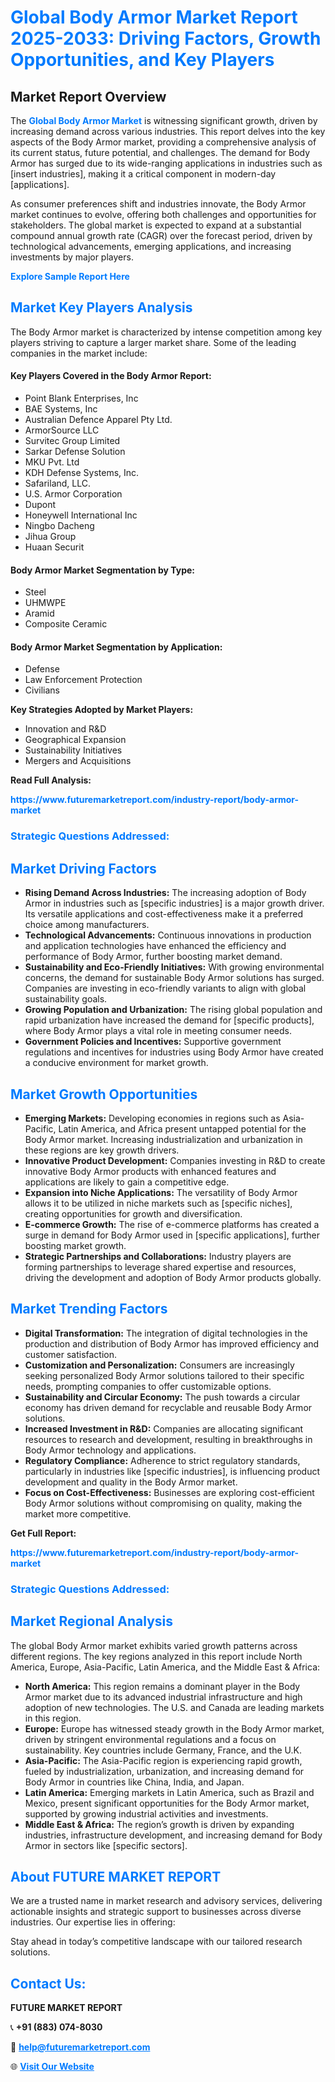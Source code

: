 <h1 style="color: #007BFF;">Global Body Armor Market Report 2025-2033: Driving Factors, Growth Opportunities, and Key Players</h1>

<section id="overview">
<h2>Market Report Overview</h2>
<p>The <a href="https://www.futuremarketreport.com/industry-report/body-armor-market" style="color: #007BFF; text-decoration: none;"><strong>Global Body Armor Market</strong></a> is witnessing significant growth, driven by increasing demand across various industries. This report delves into the key aspects of the Body Armor market, providing a comprehensive analysis of its current status, future potential, and challenges. The demand for Body Armor has surged due to its wide-ranging applications in industries such as [insert industries], making it a critical component in modern-day [applications].</p>
<p>As consumer preferences shift and industries innovate, the Body Armor market continues to evolve, offering both challenges and opportunities for stakeholders. The global market is expected to expand at a substantial compound annual growth rate (CAGR) over the forecast period, driven by technological advancements, emerging applications, and increasing investments by major players.</p>
</section>

<section id="overview">
<p><a href="https://www.futuremarketreport.com/request-sample/reportId=57637" style="color: #007BFF; text-decoration: none;"><strong>Explore Sample Report Here</strong></a></p>
</section>

<section id="key-players">
<h2 style="color: #007BFF;">Market Key Players Analysis</h2>
<p>The Body Armor market is characterized by intense competition among key players striving to capture a larger market share. Some of the leading companies in the market include:</p>
<h4>Key Players Covered in the Body Armor Report:</h4>
<ul><li>Point Blank Enterprises, Inc</li><li>BAE Systems, Inc</li><li>Australian Defence Apparel Pty Ltd.</li><li>ArmorSource LLC</li><li>Survitec Group Limited</li><li>Sarkar Defense Solution</li><li>MKU Pvt. Ltd</li><li>KDH Defense Systems, Inc.</li><li>Safariland, LLC.</li><li>U.S. Armor Corporation</li><li>Dupont</li><li>Honeywell International Inc</li><li>Ningbo Dacheng</li><li>Jihua Group</li><li>Huaan Securit</li></ul>
<h4>Body Armor Market Segmentation by Type:</h4>
<ul><li>Steel</li><li>UHMWPE</li><li>Aramid</li><li>Composite Ceramic</li></ul>

<h4>Body Armor Market Segmentation by Application:</h4>
<ul><li>Defense</li><li>Law Enforcement Protection</li><li>Civilians</li></ul>
<p><strong>Key Strategies Adopted by Market Players:</strong></p>
<ul>
<li>Innovation and R&D</li>
<li>Geographical Expansion</li>
<li>Sustainability Initiatives</li>
<li>Mergers and Acquisitions</li>
</ul>
</section>

<section>
<p><strong>Read Full Analysis: </strong></p><a href="https://www.futuremarketreport.com/industry-report/body-armor-market" style="color: #007BFF; text-decoration: none;"><strong>https://www.futuremarketreport.com/industry-report/body-armor-market</strong></a>
<h3 style="color: #007BFF;">Strategic Questions Addressed:</h3>
</section>

<section id="driving-factors">
<h2 style="color: #007BFF;">Market Driving Factors</h2>
<ul>
<li><strong>Rising Demand Across Industries:</strong> The increasing adoption of Body Armor in industries such as [specific industries] is a major growth driver. Its versatile applications and cost-effectiveness make it a preferred choice among manufacturers.</li>
<li><strong>Technological Advancements:</strong> Continuous innovations in production and application technologies have enhanced the efficiency and performance of Body Armor, further boosting market demand.</li>
<li><strong>Sustainability and Eco-Friendly Initiatives:</strong> With growing environmental concerns, the demand for sustainable Body Armor solutions has surged. Companies are investing in eco-friendly variants to align with global sustainability goals.</li>
<li><strong>Growing Population and Urbanization:</strong> The rising global population and rapid urbanization have increased the demand for [specific products], where Body Armor plays a vital role in meeting consumer needs.</li>
<li><strong>Government Policies and Incentives:</strong> Supportive government regulations and incentives for industries using Body Armor have created a conducive environment for market growth.</li>
</ul>
</section>

<section id="growth-opportunities">
<h2 style="color: #007BFF;">Market Growth Opportunities</h2>
<ul>
<li><strong>Emerging Markets:</strong> Developing economies in regions such as Asia-Pacific, Latin America, and Africa present untapped potential for the Body Armor market. Increasing industrialization and urbanization in these regions are key growth drivers.</li>
<li><strong>Innovative Product Development:</strong> Companies investing in R&D to create innovative Body Armor products with enhanced features and applications are likely to gain a competitive edge.</li>
<li><strong>Expansion into Niche Applications:</strong> The versatility of Body Armor allows it to be utilized in niche markets such as [specific niches], creating opportunities for growth and diversification.</li>
<li><strong>E-commerce Growth:</strong> The rise of e-commerce platforms has created a surge in demand for Body Armor used in [specific applications], further boosting market growth.</li>
<li><strong>Strategic Partnerships and Collaborations:</strong> Industry players are forming partnerships to leverage shared expertise and resources, driving the development and adoption of Body Armor products globally.</li>
</ul>
</section>

<section id="trending-factors">
<h2 style="color: #007BFF;">Market Trending Factors</h2>
<ul>
<li><strong>Digital Transformation:</strong> The integration of digital technologies in the production and distribution of Body Armor has improved efficiency and customer satisfaction.</li>
<li><strong>Customization and Personalization:</strong> Consumers are increasingly seeking personalized Body Armor solutions tailored to their specific needs, prompting companies to offer customizable options.</li>
<li><strong>Sustainability and Circular Economy:</strong> The push towards a circular economy has driven demand for recyclable and reusable Body Armor solutions.</li>
<li><strong>Increased Investment in R&D:</strong> Companies are allocating significant resources to research and development, resulting in breakthroughs in Body Armor technology and applications.</li>
<li><strong>Regulatory Compliance:</strong> Adherence to strict regulatory standards, particularly in industries like [specific industries], is influencing product development and quality in the Body Armor market.</li>
<li><strong>Focus on Cost-Effectiveness:</strong> Businesses are exploring cost-efficient Body Armor solutions without compromising on quality, making the market more competitive.</li>
</ul>
</section>

<section>
<p><strong>Get Full Report: </strong></p><a href="https://www.futuremarketreport.com/industry-report/body-armor-market" style="color: #007BFF; text-decoration: none;"><strong>https://www.futuremarketreport.com/industry-report/body-armor-market</strong></a>
<h3 style="color: #007BFF;">Strategic Questions Addressed:</h3>
</section>


<section id="regional-analysis">
<h2 style="color: #007BFF;">Market Regional Analysis</h2>
<p>The global Body Armor market exhibits varied growth patterns across different regions. The key regions analyzed in this report include North America, Europe, Asia-Pacific, Latin America, and the Middle East & Africa:</p>
<ul>
<li><strong>North America:</strong> This region remains a dominant player in the Body Armor market due to its advanced industrial infrastructure and high adoption of new technologies. The U.S. and Canada are leading markets in this region.</li>
<li><strong>Europe:</strong> Europe has witnessed steady growth in the Body Armor market, driven by stringent environmental regulations and a focus on sustainability. Key countries include Germany, France, and the U.K.</li>
<li><strong>Asia-Pacific:</strong> The Asia-Pacific region is experiencing rapid growth, fueled by industrialization, urbanization, and increasing demand for Body Armor in countries like China, India, and Japan.</li>
<li><strong>Latin America:</strong> Emerging markets in Latin America, such as Brazil and Mexico, present significant opportunities for the Body Armor market, supported by growing industrial activities and investments.</li>
<li><strong>Middle East & Africa:</strong> The region’s growth is driven by expanding industries, infrastructure development, and increasing demand for Body Armor in sectors like [specific sectors].</li>
</ul>
</section>

<footer>
<h2 style="color: #007BFF;">About FUTURE MARKET REPORT</h2>
<p>We are a trusted name in market research and advisory services, delivering actionable insights and strategic support to businesses across diverse industries. Our expertise lies in offering:</p>

<p>Stay ahead in today’s competitive landscape with our tailored research solutions.</p>

<h2 style="color: #007BFF;">Contact Us:</h2>
<p><strong>FUTURE MARKET REPORT</strong></p>
<p>📞 <strong>+91 (883) 074-8030</strong></p>
<p>📧 <strong><a href="mailto:help@futuremarketreport.com" style="color: #007BFF;">help@futuremarketreport.com</a></strong></p>
<p>🌐 <strong><a href="https://www.futuremarketreport.com/" style="color: #007BFF;">Visit Our Website</a></strong></p>
</footer>